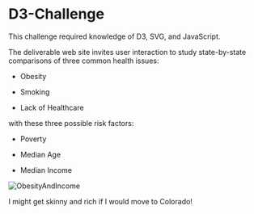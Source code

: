 # D3-Challenge
This challenge required knowledge of D3, SVG, and JavaScript.

The deliverable web site invites user interaction to study state-by-state comparisons of three common health issues:

- Obesity

- Smoking

- Lack of Healthcare

with these three possible risk factors:

- Poverty

- Median Age

- Median Income

![ObesityAndIncome](C:\Users\norma\HDD_Documents\BootCamp\Assignments\16-D3\D3-Challenge\ObesityAndIncome.PNG)

I might get skinny and rich if I would move to Colorado!